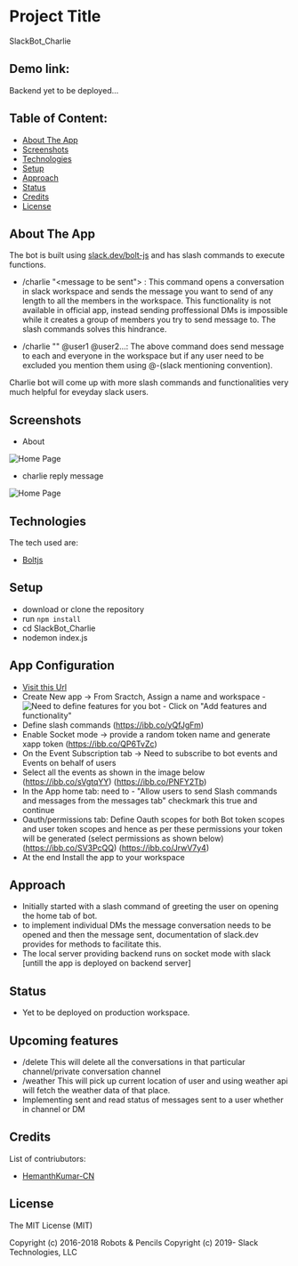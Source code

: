 # Project Title

SlackBot_Charlie

## Demo link:

Backend yet to be deployed...

## Table of Content:

- [About The App](#about-the-app)
- [Screenshots](#screenshots)
- [Technologies](#technologies)
- [Setup](#setup)
- [Approach](#approach)
- [Status](#status)
- [Credits](#credits)
- [License](#license)

## About The App

The bot is built using [slack.dev/bolt-js](https://github.com/slackapi/bolt-js) and has slash commands to execute functions.
- /charlie "<message to be sent"> : This command opens a conversation in slack workspace and sends the message you want to send of any length to all the members in the workspace.
This functionality is not available in official app, instead sending proffessional DMs is impossible while it creates a group of members you try to send message to.
The slash commands solves this hindrance.

- /charlie "<message>" @user1 @user2...: The above command does send message to each and everyone in the workspace but if any user need to be excluded you mention them using @-(slack mentioning convention).

Charlie bot will come up with more slash commands and functionalities very much helpful for eveyday slack users.

## Screenshots

- About 

![Home Page](https://i.ibb.co/QJmc3VM/Screenshot-212.png)

- charlie reply message

![Home Page](https://i.ibb.co/9pF8JkV/Screenshot-213.png)

## Technologies

The tech used are:

- [Boltjs](https://github.com/slackapi/bolt-js)

## Setup

- download or clone the repository
- run `npm install`
- cd SlackBot_Charlie
- nodemon index.js

## App Configuration
- [Visit this Url](https://api.slack.com/apps)
- Create New app -> From Sractch, Assign a name and workspace
-![Need to define features for you bot - Click on "Add features and functionality"](https://ibb.co/kqFKg70)
- Define slash commands
  (https://ibb.co/yQfJgFm)
- Enable Socket mode -> provide a random token name and generate xapp token
  (https://ibb.co/QP6TvZc)
- On the Event Subscription tab -> Need to subscribe to bot events and Events on behalf of users
- Select all the events as shown in the image below
  (https://ibb.co/sVgtqYY)
  (https://ibb.co/PNFY2Tb)
- In the App home tab: need to - "Allow users to send Slash commands and messages from the messages tab" checkmark this true and continue
- Oauth/permissions tab: Define Oauth scopes for both Bot token scopes and user token scopes and hence as per these permissions your token will be generated (select permissions as shown below)
  (https://ibb.co/SV3PcQQ)
  (https://ibb.co/JrwV7y4)
- At the end Install the app to your workspace

## Approach

- Initially started with a slash command of greeting the user on opening the home tab of bot.
- to implement individual DMs the message conversation needs to be opened and then the message sent, documentation of slack.dev provides for methods to facilitate this.
- The local server providing backend runs on socket mode with slack [untill the app is deployed on backend server]

## Status
- Yet to be deployed on production workspace.

## Upcoming features
- /delete This will delete all the conversations in that particular channel/private conversation channel
- /weather This will pick up current location of user and using weather api will fetch the weather data of that place.
- Implementing sent and read status of messages sent to a user whether in channel or DM 

## Credits
List of contriubutors:

- [HemanthKumar-CN](https://github.com/HemanthKumar-CN)

## License
The MIT License (MIT)

Copyright (c) 2016-2018 Robots & Pencils
Copyright (c) 2019- Slack Technologies, LLC
